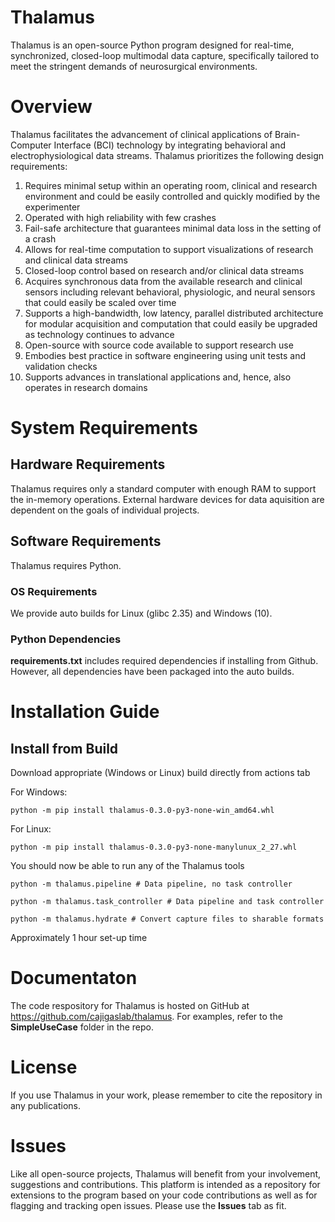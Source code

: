 # Thalamus

Thalamus is an open-source Python program designed for real-time, synchronized, closed-loop multimodal data capture, specifically tailored to meet the stringent demands of neurosurgical environments.

# Overview
Thalamus facilitates the advancement of clinical applications of Brain-Computer Interface (BCI) technology by integrating behavioral and electrophysiological data streams. Thalamus prioritizes the following design requirements:
1. Requires minimal setup within an operating room, clinical and research environment and could be easily controlled and quickly modified by the experimenter​
2. Operated with high reliability with few crashes​
3. Fail-safe architecture that guarantees minimal data loss in the setting of a crash​
4. Allows for real-time computation to support visualizations of  research and clinical data streams​
5. Closed-loop control based on research and/or clinical data streams​
6. Acquires synchronous data from the available research and clinical sensors including relevant behavioral, physiologic, and neural sensors that could easily be scaled over time​
7. Supports a high-bandwidth, low latency, parallel distributed architecture for modular acquisition and computation that could easily be upgraded as technology continues to advance​
8. Open-source with source code available to support research use​
9. Embodies best practice in software engineering using unit tests and validation checks​
10. Supports advances in translational applications and, hence, also operates in research domains​

# System Requirements
## Hardware Requirements
Thalamus requires only a standard computer with enough RAM to support the in-memory operations.
External hardware devices for data aquisition are dependent on the goals of individual projects.

## Software Requirements
Thalamus requires Python.

### OS Requirements
We provide auto builds for Linux (glibc 2.35) and Windows (10).

### Python Dependencies
**requirements.txt** includes required dependencies if installing from Github. However, all dependencies have been packaged into the auto builds.

# Installation Guide
## Install from Build
Download appropriate (Windows or Linux) build directly from actions tab

For Windows:

```python -m pip install thalamus-0.3.0-py3-none-win_amd64.whl```

For Linux:

```python -m pip install thalamus-0.3.0-py3-none-manylunux_2_27.whl```

You should now be able to run any of the Thalamus tools

```python -m thalamus.pipeline # Data pipeline, no task controller```

```python -m thalamus.task_controller # Data pipeline and task controller```

```python -m thalamus.hydrate # Convert capture files to sharable formats```

Approximately 1 hour set-up time


# Documentaton
The code respository for Thalamus is hosted on GitHub at https://github.com/cajigaslab/thalamus.
For examples, refer to the **SimpleUseCase** folder in the repo.

# License
If you use Thalamus in your work, please remember to cite the repository in any publications.

# Issues
Like all open-source projects, Thalamus will benefit from your involvement, suggestions and contributions. This platform is intended as a repository for extensions to the program based on your code contributions as well as for flagging and tracking open issues. Please use the **Issues** tab as fit.
